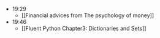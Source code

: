 - 19:29
	- [[Financial advices from The psychology of money]]
- 19:46
	- [[Fluent Python Chapter3: Dictionaries and Sets]]